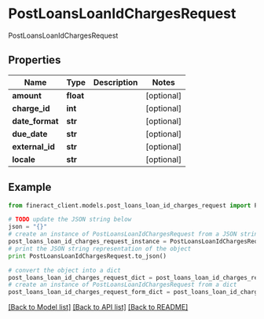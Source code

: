 # PostLoansLoanIdChargesRequest

 PostLoansLoanIdChargesRequest

## Properties

Name | Type | Description | Notes
------------ | ------------- | ------------- | -------------
**amount** | **float** |  | [optional] 
**charge_id** | **int** |  | [optional] 
**date_format** | **str** |  | [optional] 
**due_date** | **str** |  | [optional] 
**external_id** | **str** |  | [optional] 
**locale** | **str** |  | [optional] 

## Example

```python
from fineract_client.models.post_loans_loan_id_charges_request import PostLoansLoanIdChargesRequest

# TODO update the JSON string below
json = "{}"
# create an instance of PostLoansLoanIdChargesRequest from a JSON string
post_loans_loan_id_charges_request_instance = PostLoansLoanIdChargesRequest.from_json(json)
# print the JSON string representation of the object
print PostLoansLoanIdChargesRequest.to_json()

# convert the object into a dict
post_loans_loan_id_charges_request_dict = post_loans_loan_id_charges_request_instance.to_dict()
# create an instance of PostLoansLoanIdChargesRequest from a dict
post_loans_loan_id_charges_request_form_dict = post_loans_loan_id_charges_request.from_dict(post_loans_loan_id_charges_request_dict)
```
[[Back to Model list]](../README.md#documentation-for-models) [[Back to API list]](../README.md#documentation-for-api-endpoints) [[Back to README]](../README.md)


